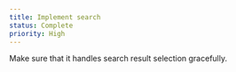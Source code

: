 ```yaml
---
title: Implement search
status: Complete
priority: High
---
```

Make sure that it handles search result selection gracefully.